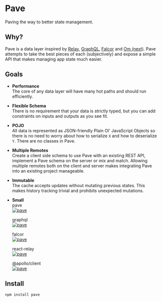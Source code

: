 # Pave
Paving the way to better state management.

## Why?

Pave is a data layer inspired by [Relay], [GraphQL], [Falcor] and [Om (next)].
Pave attempts to take the best pieces of each (subjectively) and expose a simple
API that makes managing app state much easier.

## Goals

- **Performance**<br>
  The core of any data layer will have many hot paths and should run
  efficiently.

- **Flexible Schema**<br>
  There is no requirement that your data is strictly typed,
  but you can add constraints on inputs and outputs as you see fit.

- **POJO**<br>
  All data is represented as JSON-friendly Plain Ol' JavaScript
  Objects so there is no need to worry about how to serialize `X` and how to
  deserialize `Y`. There are no classes in Pave.

- **Multiple Remotes**<br>
  Create a client side schema to use Pave with an existing REST API, implement a
  Pave schema on the server or mix and match. Allowing multiple remotes both on
  the client and server makes integrating Pave into an existing project
  manageable.

- **Immutable**<br>
  The cache accepts updates without mutating previous states. This makes
  history tracking trivial and prohibits unexpected mutations.

- **Small**<br>
  pave<br>
  [![pave](https://packagephobia.com/badge?p=pave)](https://packagephobia.com/result?p=pave)

  graphql<br>
  [![pave](https://packagephobia.com/badge?p=graphql)](https://packagephobia.com/result?p=graphql)

  falcor<br>
  [![pave](https://packagephobia.com/badge?p=falcor)](https://packagephobia.com/result?p=falcor)

  react-relay<br>
  [![pave](https://packagephobia.com/badge?p=react-relay)](https://packagephobia.com/result?p=react-relay)

  @apollo/client<br>
  [![pave](https://packagephobia.com/badge?p=@apollo/client)](https://packagephobia.com/result?p=@apollo/client)

## Install

```bash
npm install pave
```

[Falcor]: https://github.com/netflix/falcor
[GraphQL]: https://github.com/facebook/graphql
[Om (next)]: https://github.com/omcljs/om
[Relay]: https://github.com/facebook/relay
